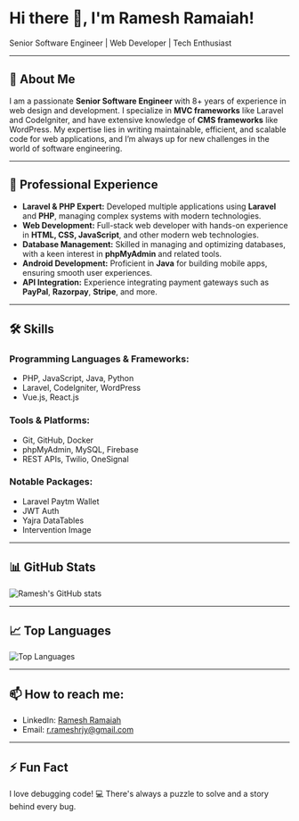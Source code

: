 # Hi there 👋, I'm **Ramesh Ramaiah**!

Senior Software Engineer | Web Developer | Tech Enthusiast

---

## 🚀 About Me
I am a passionate **Senior Software Engineer** with 8+ years of experience in web design and development. I specialize in **MVC frameworks** like Laravel and CodeIgniter, and have extensive knowledge of **CMS frameworks** like WordPress. My expertise lies in writing maintainable, efficient, and scalable code for web applications, and I’m always up for new challenges in the world of software engineering.

---

## 💼 Professional Experience

- **Laravel & PHP Expert:** Developed multiple applications using **Laravel** and **PHP**, managing complex systems with modern technologies.
- **Web Development:** Full-stack web developer with hands-on experience in **HTML, CSS, JavaScript**, and other modern web technologies.
- **Database Management:** Skilled in managing and optimizing databases, with a keen interest in **phpMyAdmin** and related tools.
- **Android Development:** Proficient in **Java** for building mobile apps, ensuring smooth user experiences.
- **API Integration:** Experience integrating payment gateways such as **PayPal**, **Razorpay**, **Stripe**, and more.

---

## 🛠️ Skills

### Programming Languages & Frameworks:
- PHP, JavaScript, Java, Python
- Laravel, CodeIgniter, WordPress
- Vue.js, React.js

### Tools & Platforms:
- Git, GitHub, Docker
- phpMyAdmin, MySQL, Firebase
- REST APIs, Twilio, OneSignal

### Notable Packages:
- Laravel Paytm Wallet
- JWT Auth
- Yajra DataTables
- Intervention Image

---

## 📊 GitHub Stats

![Ramesh's GitHub stats](https://github-readme-stats.vercel.app/api?username=rameshrjy&show_icons=true&theme=radical)

---

## 📈 Top Languages

![Top Languages](https://github-readme-stats.vercel.app/api/top-langs/?username=rameshrjy&layout=compact&theme=radical)

---

## 📫 How to reach me:
- LinkedIn: [Ramesh Ramaiah](https://www.linkedin.com/in/rameshramaiah)
- Email: r.rameshrjy@gmail.com

---

## ⚡ Fun Fact
I love debugging code! 💻 There's always a puzzle to solve and a story behind every bug.
